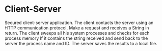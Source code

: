 # Client-Server
Secured client-server application.
The client contacts the server using an HTTP communication protocol,
Make a request and receives a String in return.
The client sweeps all his system processes and checks for each process memory If it contains the string received and send back to the server the process name and ID.
The server saves the results to a local file.
